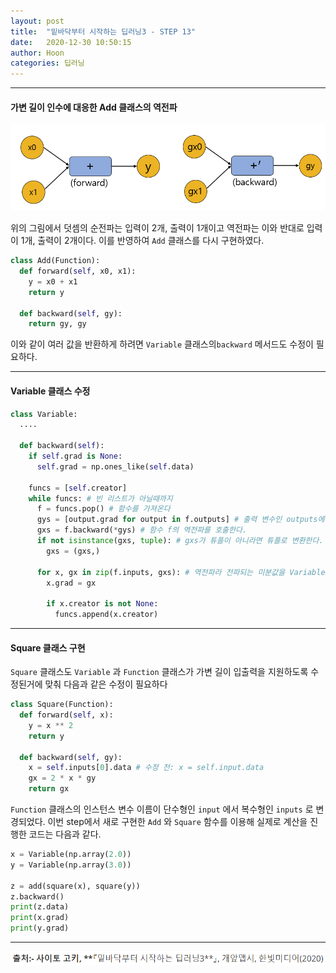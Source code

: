 ```yaml
---
layout: post
title:  "밑바닥부터 시작하는 딥러닝3 - STEP 13"
date:   2020-12-30 10:50:15
author: Hoon
categories: 딥러닝
---
```


-----

#### 가변 길이 인수에 대응한 Add 클래스의 역전파

![13-1.PNG](https://github.com/hoon-923/hoon-923.github.io/blob/master/_images/13-1.PNG?raw=true)

위의 그림에서 덧셈의 순전파는 입력이 2개, 출력이 1개이고 역전파는 이와 반대로 입력이 1개, 출력이 2개이다. 이를 반영하여 `Add` 클래스를 다시 구현하였다.

~~~python
class Add(Function):
  def forward(self, x0, x1):
    y = x0 + x1
    return y
  
  def backward(self, gy):
    return gy, gy
~~~

이와 같이 여러 값을 반환하게 하려면 `Variable` 클래스의`backward` 메서드도 수정이 필요하다.

-------

#### Variable 클래스 수정

~~~python
class Variable:
  ....

  def backward(self):
    if self.grad is None:
      self.grad = np.ones_like(self.data)
      
    funcs = [self.creator]
    while funcs: # 빈 리스트가 아닐때까지
      f = funcs.pop() # 함수를 가져온다
      gys = [output.grad for output in f.outputs] # 출력 변수인 outputs에 담겨 있는 미분값들을 리스트에 담는다.
      gxs = f.backward(*gys) # 함수 f의 역전파를 호출한다.
      if not isinstance(gxs, tuple): # gxs가 튜플이 아니라면 튜플로 변환한다.
        gxs = (gxs,)
      
      for x, gx in zip(f.inputs, gxs): # 역전파라 전파되는 미분값을 Variable의 인스턴스 변수 grad에 저장한다.
        x.grad = gx

        if x.creator is not None:
          funcs.append(x.creator)
~~~

-----

#### Square 클래스 구현

`Square` 클래스도 `Variable` 과 `Function` 클래스가 가변 길이 입출력을 지원하도록 수정된거에 맞춰 다음과 같은 수정이 필요하다

~~~python
class Square(Function):
  def forward(self, x):
    y = x ** 2
    return y
  
  def backward(self, gy):
    x = self.inputs[0].data # 수정 전: x = self.input.data
    gx = 2 * x * gy
    return gx
~~~

`Function` 클래스의 인스턴스 변수 이름이 단수형인 `input` 에서 복수형인 `inputs` 로 변경되었다. 이번 step에서 새로 구현한 `Add` 와 `Square` 함수를 이용해 실제로 계산을 진행한 코드는 다음과 같다.

~~~python
x = Variable(np.array(2.0))
y = Variable(np.array(3.0))

z = add(square(x), square(y))
z.backward()
print(z.data)
print(x.grad)
print(y.grad)
~~~

------

<img src="https://github.com/hoon-923/hoon-923.github.io/blob/master/_images/%EC%B6%9C%EC%B2%98.PNG?raw=true" alt="출처.PNG" style="zoom:80%;" />

